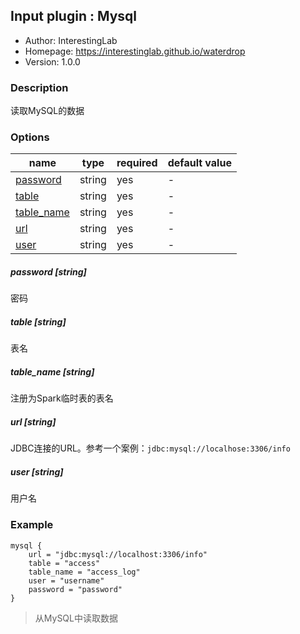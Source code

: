 ## Input plugin : Mysql

* Author: InterestingLab
* Homepage: https://interestinglab.github.io/waterdrop
* Version: 1.0.0

### Description

读取MySQL的数据

### Options

| name | type | required | default value |
| --- | --- | --- | --- |
| [password](#password-string) | string | yes | - |
| [table](#table-string) | string | yes | - |
| [table_name](#table_name-string) | string | yes | - |
| [url](#url-string) | string | yes | - |
| [user](#user-string) | string | yes | - |


##### password [string]

密码


##### table [string]

表名


##### table_name [string]

注册为Spark临时表的表名


##### url [string]

JDBC连接的URL。参考一个案例：`jdbc:mysql://localhose:3306/info`


##### user [string]

用户名


### Example

```
mysql {
    url = "jdbc:mysql://localhost:3306/info"
    table = "access"
    table_name = "access_log"
    user = "username"
    password = "password"
}
```

> 从MySQL中读取数据
